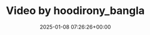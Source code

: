 ---
archive_date: 2025-01-10
code: DEjmCZwxiCv
date: 2025-01-08 07:26:26+00:00
id: '3540841022911553711'
layout: post
media:
- id: '3540841022911553711'
  type: video
  url: media/DEjmCZwxiCv/3540841022911553711.mp4
permalink: /p/DEjmCZwxiCv/
thumbnail: media/DEjmCZwxiCv/3540841022911553711.jpg
title: Video by hoodirony_bangla
---